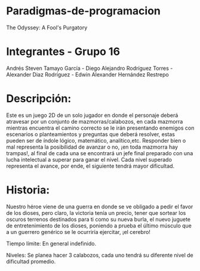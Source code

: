 # Paradigmas-de-programacion
The Odyssey: A Fool's Purgatory


# Integrantes - Grupo 16
Andrés Steven Tamayo García - 
Diego Alejandro Rodríguez Torres -
Alexander Diaz Rodríguez -
Edwin Alexander Hernández Restrepo

# Descripción: 
Este es un juego 2D de un solo jugador en donde el personaje deberá atravesar por un conjunto de mazmorras/calabozos, en cada mazmorra mientras encuentra el camino correcto se le irán presentando enemigos con escenarios o planteamientos y preguntas que deberá resolver, estas pueden ser de índole lógico, matemático, analítico,etc. Responder bien o mal representa la posibilidad de avanzar o no, ¡en toda mazmorra hay trampas!, al final de cada una se encontrará un jefe final preparado con una lucha intelectual a superar para ganar el nivel. Cada nivel superado representa el avance, por ende, el siguiente tendrá mayor dificultad.

# Historia: 
Nuestro héroe viene de una guerra en donde se ve obligado a pedir el favor de los dioses, pero claro, la victoria tenía un precio, tener que sortear los oscuros terrenos destinados para ti como su nueva burla, el nuevo juguete de entretenimiento de los dioses, poniendo a prueba el último músculo que a un guerrero genérico se le ocurriría ejercitar, ¡el cerebro!

Tiempo límite: En general indefinido.

Niveles: Se planea hacer 3 calabozos, cada uno tendrá su diferente nivel de dificultad promedio.

